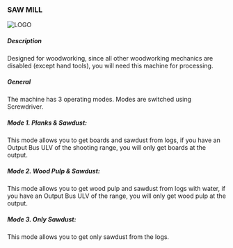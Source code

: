 ### SAW MILL

![LOGO](https://raw.githubusercontent.com/GT-IMPACT/impact-front/main/public/media/gregtech/sawmill.png)

##### Description

Designed for woodworking, since all other woodworking mechanics are disabled (except hand tools), you will need this machine for processing.

##### General

The machine has 3 operating modes. Modes are switched using Screwdriver.

##### Mode 1. Planks & Sawdust:

This mode allows you to get boards and sawdust from logs, if you have an Output Bus ULV of the shooting range, you will only get boards at the output.

##### Mode 2. Wood Pulp & Sawdust:

This mode allows you to get wood pulp and sawdust from logs with water, if you have an Output Bus ULV of the range, you will only get wood pulp at the output.

##### Mode 3. Only Sawdust:

This mode allows you to get only sawdust from the logs.

